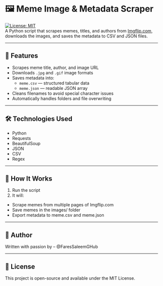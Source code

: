# 🖼️ Meme Image & Metadata Scraper
[![License: MIT](https://img.shields.io/badge/License-MIT-yellow.svg)](LICENSE) <br>
A Python script that scrapes memes, titles, and authors from [Imgflip.com](https://imgflip.com/), downloads the images, and saves the metadata to CSV and JSON files.

---

## 🚀 Features

- Scrapes meme title, author, and image URL
- Downloads `.jpg` and `.gif` image formats
- Saves metadata into:
  - `meme.csv` — structured tabular data
  - `meme.json` — readable JSON array
- Cleans filenames to avoid special character issues
- Automatically handles folders and file overwriting

---

## 🛠️ Technologies Used

- Python
- Requests
- BeautifulSoup
- JSON
- CSV
- Regex

---

## 🚀 How It Works
1. Run the script
2. It will:
  - Scrape memes from multiple pages of Imgflip.com
  - Save memes in the images/ folder
  - Export metadata to meme.csv and meme.json

---

## 👤 Author
Written with passion by – @FaresSaleemGHub

---

## 📜 License
This project is open-source and available under the MIT License.









